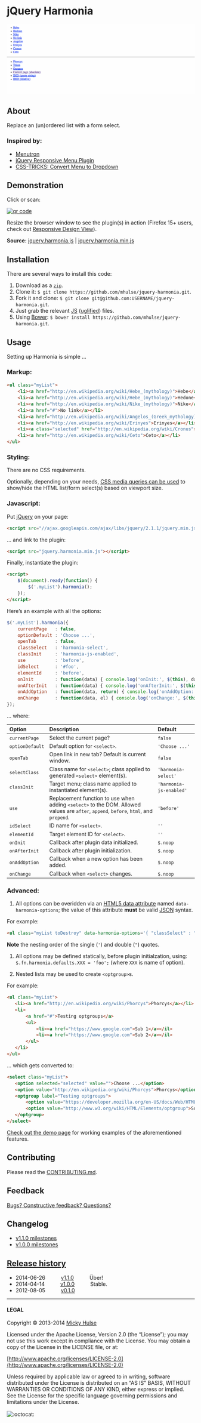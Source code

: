 # jQuery Harmonia

![Harmonia gif demo](harmonia.gif)

## About

Replace an (un)ordered list with a form select.

### Inspired by:

* [Menutron](https://github.com/micjamking/Menutron)
* [jQuery Responsive Menu Plugin](https://github.com/mattkersley/Responsive-Menu)
* [CSS-TRICKS: Convert Menu to Dropdown](http://css-tricks.com/examples/ConvertMenuToDropdown/optgroup.php)

## Demonstration

Click or scan:

[![qr code](http://chart.apis.google.com/chart?cht=qr&chl=https://github.com/mhulse/jquery-harmonia/&chs=240x240)](http://mhulse.github.com/jquery-harmonia/demo/)

Resize the browser window to see the plugin(s) in action (Firefox 15+ users, check out [Responsive Design View](https://developer.mozilla.org/en-US/docs/Tools/Responsive_Design_View)).

**Source:** [jquery.harmonia.js](https://raw.github.com/mhulse/jquery-harmonia/gh-pages/harmonia/jquery.harmonia.js) | [jquery.harmonia.min.js](https://raw.github.com/mhulse/jquery-harmonia/gh-pages/harmonia/jquery.harmonia.min.js)

## Installation

There are several ways to install this code:

1. Download as a [`zip`](https://github.com/mhulse/jquery-harmonia/archive/gh-pages.zip).
1. Clone it: `$ git clone https://github.com/mhulse/jquery-harmonia.git`.
1. Fork it and clone: `$ git clone git@github.com:USERNAME/jquery-harmonia.git`.
1. Just grab the relevant [JS](https://raw.github.com/mhulse/jquery-harmonia/gh-pages/harmonia/jquery.harmonia.js) ([uglified](https://raw.github.com/mhulse/jquery-harmonia/gh-pages/harmonia/jquery.harmonia.min.js)) files.
1. Using [Bower](http://bower.io/): `$ bower install https://github.com/mhulse/jquery-harmonia.git`.

## Usage

Setting up Harmonia is simple …

### Markup:

```html
<ul class="myList">
	<li><a href="http://en.wikipedia.org/wiki/Hebe_(mythology)">Hebe</a></li>
	<li><a href="http://en.wikipedia.org/wiki/Hebe_(mythology)">Hedone</a></li>
	<li><a href="http://en.wikipedia.org/wiki/Nike_(mythology)">Nike</a></li>
	<li><a href="#">No link</a></li>
	<li><a href="http://en.wikipedia.org/wiki/Angelos_(Greek_mythology)">Angelos</a></li>
	<li><a href="http://en.wikipedia.org/wiki/Erinyes">Erinyes</a></li>
	<li><a class="selected" href="http://en.wikipedia.org/wiki/Cronus">Cronus</a></li>
	<li><a href="http://en.wikipedia.org/wiki/Ceto">Ceto</a></li>
</ul>
```

### Styling:

There are no CSS requirements.

Optionally, depending on your needs, [CSS media queries can be used](https://raw.githubusercontent.com/mhulse/jquery-harmonia/gh-pages/demo/demo.css) to show/hide the HTML list/form select(s) based on viewport size.

### Javascript:

Put [jQuery](http://jquery.com/) on your page:

```html
<script src="//ajax.googleapis.com/ajax/libs/jquery/2.1.1/jquery.min.js"></script>
```

… and link to the plugin:

```html
<script src="jquery.harmonia.min.js"></script>
```

Finally, instantiate the plugin:

```html
<script>
	$(document).ready(function() {
		$('.myList').harmonia();
	});
</script>
```

Here’s an example with all the options:

```js
$('.myList').harmonia({
	currentPage   : false,
	optionDefault : 'Choose ...',
	openTab       : false,
	classSelect   : 'harmonia-select',
	classInit     : 'harmonia-js-enabled',
	use           : 'before',
	idSelect      : '#foo',
	elementId     : 'before',
	onInit        : function(data) { console.log('onInit:', $(this), data); },
	onAfterInit   : function(data) { console.log('onAfterInit:', $(this), data); },
	onAddOption   : function(data, return) { console.log('onAddOption:', $(this), data, return); },
	onChange      : function(data, el) { console.log('onChange:', $(this), el); }
});
```

… where:

Option | Description | Default
:-- | :-- | :--
`currentPage` | Select the current page? | `false`
`optionDefault` | Default option for `<select>`. | `'Choose ...'`
`openTab` | Open link in new tab? Default is current window. | `false`
`selectClass` | Class name for `<select>`; class applied to generated `<select>` element(s). | `'harmonia-select'`
`classInit` | Target menu; class name applied to instantiated element(s). | `'harmonia-js-enabled'`
`use` | Replacement function to use when adding `<select>` to the DOM. Allowed values are `after`, `append`, `before`, `html`, and `prepend`. | `'before'`
`idSelect` | ID name for `<select>`. | `''`
`elementId` | Target element ID for `<select>`. | `''`
`onInit` | Callback after plugin data initialized. | `$.noop`
`onAfterInit` | Callback after plugin initialization. | `$.noop`
`onAddOption` | Callback when a new option has been added. | `$.noop`
`onChange` | Callback when `<select>` changes. | `$.noop`

### Advanced:

1. All options can be overidden via an [HTML5 data attribute](https://developer.mozilla.org/en-US/docs/Web/Guide/HTML/Using_data_attributes) named `data-harmonia-options`; the value of this attribute **must** be valid [JSON](http://json.org/) syntax.

 For example:

 ```html
 <ul class="myList toDestroy" data-harmonia-options='{ "classSelect" : "omgWtf", "idSelect" : "yolo", "elementId" : "#target", "use" : "after" }'> ... </ul>
 ```

 **Note** the nesting order of the single (`'`) and double (`"`) quotes.

1. All options may be defined statically, before plugin initialzation, using: `$.fn.harmonia.defaults.XXX = 'foo';` (where `XXX` is name of option).

1. Nested lists may be used to create `<optgroup>`s.

 For example:

 ```html
 <ul class="myList">
 	<li><a href="http://en.wikipedia.org/wiki/Phorcys">Phorcys</a></li>
 	<li>
 		<a href="#">Testing optgroups</a>
 		<ul>
 			<li><a href="https://www.google.com">Sub 1</a></il>
 			<li><a href="https://www.google.com">Sub 2</a></il>
 		</ul>
 	</li>
 </ul>
 ```

 … which gets converted to:

 ```html
 <select class="myList">
 	<option selected="selected" value="">Choose ...</option>
 	<option value="http://en.wikipedia.org/wiki/Phorcys">Phorcys</option>
 	<optgroup label="Testing optgroups">
 		<option value="https://developer.mozilla.org/en-US/docs/Web/HTML/Element/optgroup">Sub 1</option>
 		<option value="http://www.w3.org/wiki/HTML/Elements/optgroup">Sub 2</option>
 	</optgroup>
 </select>
 ```

[Check out the demo page](http://mhulse.github.com/jquery-harmonia/demo/) for working examples of the aforementioned features.

## Contributing

Please read the [CONTRIBUTING.md](https://github.com/mhulse/jquery-harmonia/blob/gh-pages/CONTRIBUTING.md).

## Feedback

[Bugs? Constructive feedback? Questions?](https://github.com/mhulse/jquery-harmonia/issues/new?title=Your%20code%20sucks!&body=Here%27s%20why%3A%20)

## Changelog

* [v1.1.0 milestones](https://github.com/mhulse/jquery-harmonia/issues?direction=desc&milestone=2&page=1&sort=updated&state=closed)
* [v1.0.0 milestones](https://github.com/mhulse/jquery-harmonia/issues?direction=asc&milestone=1&page=1&sort=updated&state=closed)

## [Release history](https://github.com/mhulse/jquery-harmonia/releases)

* 2014-06-26   [v1.1.0](https://github.com/mhulse/jquery-harmonia/releases/tag/v1.1.0)   Über!
* 2014-04-14   [v1.0.0](https://github.com/mhulse/jquery-harmonia/releases/tag/v1.0.0)   Stable.
* 2012-08-05   [v0.1.0](https://github.com/mhulse/jquery-harmonia/releases/tag/v0.1.0)

---

#### LEGAL

Copyright © 2013-2014 [Micky Hulse](http://mky.io)

Licensed under the Apache License, Version 2.0 (the “License”); you may not use this work except in compliance with the License. You may obtain a copy of the License in the LICENSE file, or at:

[http://www.apache.org/licenses/LICENSE-2.0](http://www.apache.org/licenses/LICENSE-2.0)

Unless required by applicable law or agreed to in writing, software distributed under the License is distributed on an “AS IS” BASIS, WITHOUT WARRANTIES OR CONDITIONS OF ANY KIND, either express or implied. See the License for the specific language governing permissions and limitations under the License.


<img width="20" height="20" align="absmiddle" src="https://github.global.ssl.fastly.net/images/icons/emoji/octocat.png" alt=":octocat:" title=":octocat:" class="emoji">
